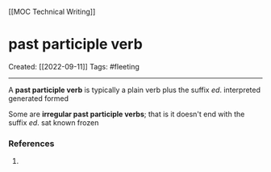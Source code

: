 [[MOC Technical Writing]]

# past participle verb
Created:  [[2022-09-11]]
Tags: #fleeting 

---
A **past participle verb** is typically a plain verb plus the suffix _ed_. 
    interpreted    generated    formed

Some are **irregular past participle verbs**; that is it doesn't end with the suffix _ed_. 
    sat    known    frozen












### References
1. 